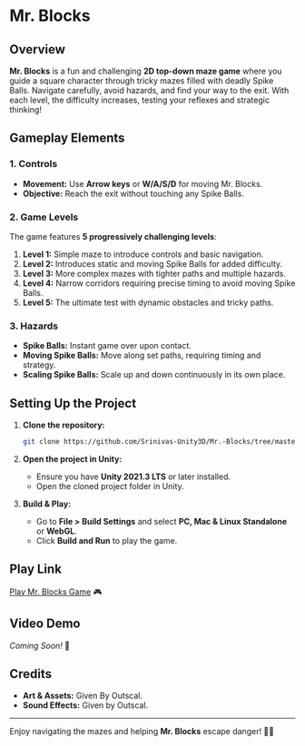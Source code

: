 
# Mr. Blocks

## Overview

**Mr. Blocks** is a fun and challenging **2D top-down maze game** where you guide a square character through tricky mazes filled with deadly Spike Balls. Navigate carefully, avoid hazards, and find your way to the exit. With each level, the difficulty increases, testing your reflexes and strategic thinking!

## Gameplay Elements

### 1. Controls

- **Movement:** Use **Arrow keys** or **W/A/S/D** for moving Mr. Blocks.
- **Objective:** Reach the exit without touching any Spike Balls.

### 2. Game Levels

The game features **5 progressively challenging levels**:

1. **Level 1:** Simple maze to introduce controls and basic navigation.
2. **Level 2:** Introduces static and moving Spike Balls for added difficulty.
3. **Level 3:** More complex mazes with tighter paths and multiple hazards.
4. **Level 4:** Narrow corridors requiring precise timing to avoid moving Spike Balls.
5. **Level 5:** The ultimate test with dynamic obstacles and tricky paths.

### 3. Hazards

- **Spike Balls:** Instant game over upon contact.
- **Moving Spike Balls:** Move along set paths, requiring timing and strategy.
- **Scaling Spike Balls:** Scale up and down continuously in its own place.

## Setting Up the Project

1. **Clone the repository:**

   ```bash
   git clone https://github.com/Srinivas-Unity3D/Mr.-Blocks/tree/master
   ```

2. **Open the project in Unity:**

   - Ensure you have **Unity 2021.3 LTS** or later installed.
   - Open the cloned project folder in Unity.

3. **Build & Play:**

   - Go to **File > Build Settings** and select **PC, Mac & Linux Standalone** or **WebGL**.
   - Click **Build and Run** to play the game.

## Play Link

[Play Mr. Blocks Game](https://outscal.com/srinivasprasad34/game/play-mr-block-game-4) 🎮

## Video Demo

*Coming Soon!* 🎥

## Credits

- **Art & Assets:** Given By Outscal.
- **Sound Effects:** Given by Outscal.

---

Enjoy navigating the mazes and helping **Mr. Blocks** escape danger! 🚀🔲
